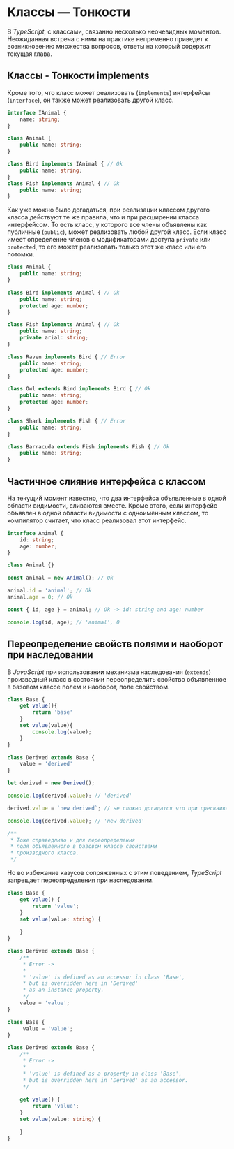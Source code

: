 # Классы — Тонкости

В _TypeScript_, с классами, связанно несколько неочевидных моментов. Неожиданная встреча с ними на практике непременно приведет к возникновению множества вопросов, ответы на который содержит текущая глава. 


## Классы - Тонкости implements

Кроме того, что класс может реализовать (`implements`) интерфейсы (`interface`), он также может реализовать другой класс.

`````ts
interface IAnimal {
    name: string;
}

class Animal {
    public name: string;
}

class Bird implements IAnimal { // Ok
    public name: string;
}
class Fish implements Animal { // Ok
    public name: string;
}
`````

Как уже можно было догадаться, при реализации классом другого класса действуют те же правила, что и при расширении класса интерфейсом. То есть класс, у которого все члены объявлены как публичные (`public`), может реализовать любой другой класс. Если класс имеет определение членов с модификаторами доступа `private` или `protected`, то его может реализовать только этот же класс или его потомки.

`````ts
class Animal {
    public name: string;
}

class Bird implements Animal { // Ok
    public name: string;
    protected age: number;
}

class Fish implements Animal { // Ok
    public name: string;
    private arial: string;
}

class Raven implements Bird { // Error
    public name: string;
    protected age: number;
}

class Owl extends Bird implements Bird { // Ok
    public name: string;
    protected age: number;
}

class Shark implements Fish { // Error
    public name: string;
}

class Barracuda extends Fish implements Fish { // Ok
    public name: string;
}
`````


## Частичное слияние интерфейса с классом

На текущий момент известно, что два интерфейса объявленные в одной области видимости, сливаются вместе. Кроме этого, если интерфейс объявлен в одной области видимости с одноимённым классом, то компилятор считает, что класс реализовал этот интерфейс.

`````ts
interface Animal {
    id: string;
    age: number;
}

class Animal {}

const animal = new Animal(); // Ok

animal.id = 'animal'; // Ok
animal.age = 0; // Ok

const { id, age } = animal; // Ok -> id: string and age: number

console.log(id, age); // 'animal', 0
`````


## Переопределение свойств полями и наоборот при наследовании

В _JavaScript_ при использовании механизма наследования (`extends`) производный класс в состоянии переопределить свойство объявленное в базовом классе полем и наоборот, поле свойством.

`````js
class Base {
    get value(){
        return 'base'
    }
    set value(value){
        console.log(value);
    }
}

class Derived extends Base {
    value = 'derived'
}

let derived = new Derived();

console.log(derived.value); // 'derived'

derived.value = `new derived`; // не сложно догадатся что при пресваивании нового значения console.log в сеттер базового класса вызвана не будет

console.log(derived.value); // 'new derived'

/**
 * Тоже справедливо и для переопределения
 * поля объявленного в базовом классе свойствами
 * производного класса.
 */
`````

Но во избежание казусов сопряженных с этим поведением, _TypeScript_ запрещает переопределения при наследовании.

`````ts
class Base {
    get value() {
        return 'value';
    }
    set value(value: string) {
        
    }
}

class Derived extends Base {
    /**
     * Error ->
     * 
     * 'value' is defined as an accessor in class 'Base',
     * but is overridden here in 'Derived'
     * as an instance property.
     */
    value = 'value';
}
`````
`````ts
class Base {
     value = 'value';
}

class Derived extends Base {
    /**
     * Error ->
     * 
     * 'value' is defined as a property in class 'Base',
     * but is overridden here in 'Derived' as an accessor.
     */
   
    get value() {
        return 'value';
    }
    set value(value: string) {
        
    }
}
`````
